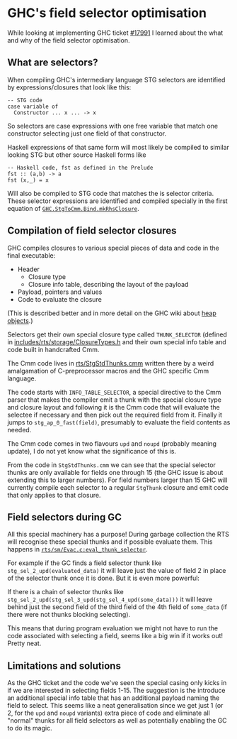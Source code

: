 # GHC's field selector optimisation

While looking at implementing GHC ticket [#17991][] I learned about the what
and why of the field selector optimisation.

[#17991]: https://gitlab.haskell.org/ghc/ghc/-/issues/17991


## What are selectors?

When compiling GHC's intermediary language STG selectors are identified by
expressions/closures that look like this:

```
-- STG code
case variable of
  Constructor ... x ... -> x
```

So selectors are case expressions with one free variable that match one constructor
selecting just one field of that constructor.

Haskell expressions of that same form will most likely be compiled to similar
looking STG but other source Haskell forms like

```
-- Haskell code, fst as defined in the Prelude
fst :: (a,b) -> a
fst (x,_) = x
```

Will also be compiled to STG code that matches the is selector criteria. These
selector expressions are identified and compiled specially in the first equation of
[`GHC.StgToCmm.Bind.mkRhsClosure`][mkRhsClosure].

[mkRhsClosure]: https://gitlab.haskell.org/ghc/ghc/-/blob/c4de6a7a5c6433ae8c4df8a9fa09fbd9f3bbd0bf/compiler/GHC/StgToCmm/Bind.hs#L261


## Compilation of field selector closures

GHC compiles closures to various special pieces of data and code in the final
executable:

- Header
    - Closure type
    - Closure info table, describing the layout of the payload
- Payload, pointers and values
- Code to evaluate the closure

(This is described better and in more detail on the GHC wiki about [heap
objects][heap-objects].)

Selectors get their own special closure type called `THUNK_SELECTOR` (defined
in [includes/rts/storage/ClosureTypes.h][ClosureTypes] and their own special
info table and code built in handcrafted Cmm.

The Cmm code lives in [rts/StgStdThunks.cmm][StgStdThunks] written there by a
weird amalgamation of C-preprocessor macros and the GHC specific Cmm language.

The code starts with `INFO_TABLE_SELECTOR`, a special directive to the Cmm
parser that makes the compiler emit a thunk with the special closure type and
closure layout and following it is the Cmm code that will evaluate the selectee
if necessary and then pick out the required field from it. Finally it jumps to
`stg_ap_0_fast(field)`, presumably to evaluate the field contents as needed.

The Cmm code comes in two flavours `upd` and `noupd` (probably meaning update),
I do not yet know what the significance of this is.

From the code in `StgStdThunks.cmm` we can see that the special selector thunks
are only available for fields one through 15 (the GHC issue is about extending
this to larger numbers). For field numbers larger than 15 GHC will currently
compile each selector to a regular `StgThunk` closure and emit code that only
applies to that closure.

[heap-objects]: https://gitlab.haskell.org/ghc/ghc/-/wikis/commentary/rts/storage/heap-objects
[ClosureTypes]: https://gitlab.haskell.org/ghc/ghc/-/blob/c4de6a7a5c6433ae8c4df8a9fa09fbd9f3bbd0bf/includes/rts/storage/ClosureTypes.h#L44
[StgStdThunks]: https://gitlab.haskell.org/ghc/ghc/-/blob/c4de6a7a5c6433ae8c4df8a9fa09fbd9f3bbd0bf/rts/StgStdThunks.cmm#L66-149


## Field selectors during GC

All this special machinery has a purpose! During garbage collection the RTS
will recognise these special thunks and if possible evaluate them. This happens
in [`rts/sm/Evac.c:eval_thunk_selector`][eval_thunk_selector].

For example if the GC finds a field selector thunk like
`stg_sel_2_upd(evaluated_data)` it will leave just the value of field 2
in place of the selector thunk once it is done. But it is even more powerful:

If there is a chain of selector thunks like
`stg_sel_2_upd(stg_sel_3_upd(stg_sel_4_upd(some_data)))` it will leave behind
just the second field of the third field of the 4th field of `some_data` (if
there were not thunks blocking selecting).

This means that during program evaluation we might not have to run the code
associated with selecting a field, seems like a big win if it works out! Pretty
neat.

[eval_thunk_selector]: https://gitlab.haskell.org/ghc/ghc/-/blob/c4de6a7a5c6433ae8c4df8a9fa09fbd9f3bbd0bf/rts/sm/Evac.c#L1121


## Limitations and solutions

As the GHC ticket and the code we've seen the special casing only kicks in if
we are interested in selecting fields 1-15. The suggestion is the introduce an
additional special info table that has an additional payload naming the field
to select. This seems like a neat generalisation since we get just 1 (or 2, for
the `upd` and `noupd` variants) extra piece of code and eliminate all "normal"
thunks for all field selectors as well as potentially enabling the GC to do its
magic.


